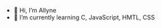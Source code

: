 - 👋 Hi, I’m Allyne
- 🌱 I’m currently learning C, JavaScript, HMTL, CSS
<!--- 📫 Reach me: allyne.mariana@gmail.com-->

<!---
allynemma/allynemma is a ✨ special ✨ repository because its `README.md` (this file) appears on your GitHub profile.
You can click the Preview link to take a look at your changes.
--->
